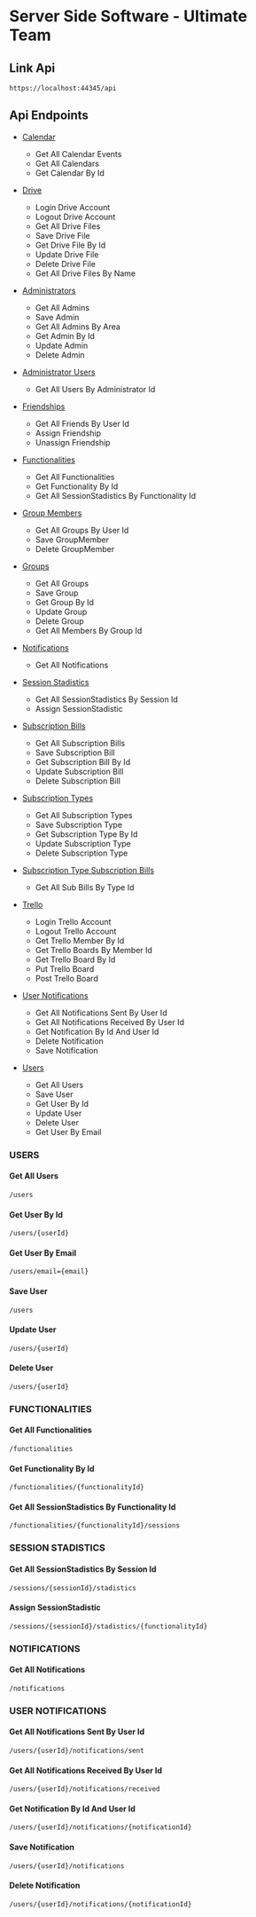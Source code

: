 # Server Side Software - Ultimate Team

## Link Api
```
https://localhost:44345/api
```

## Api Endpoints
* [Calendar](#calendar)
	* Get All Calendar Events
	* Get All Calendars
	* Get Calendar By Id

* [Drive](#drive)
	* Login Drive Account
	* Logout Drive Account
	* Get All Drive Files
	* Save Drive File
	* Get Drive File By Id
	* Update Drive File
	* Delete Drive File
	* Get All Drive Files By Name

* [Administrators](#admins)
	* Get All Admins
	* Save Admin
	* Get All Admins By Area
	* Get Admin By Id
	* Update Admin
	* Delete Admin

* [Administrator Users](#adminusers)
	* Get All Users By Administrator Id
	
* [Friendships](#friendships)
	* Get All Friends By User Id
	* Assign Friendship
	* Unassign Friendship

* [Functionalities](#functionalities)
	* Get All Functionalities
	* Get Functionality By Id
	* Get All SessionStadistics By Functionality Id

* [Group Members](#groupmembers)
	*  Get  All Groups By User Id
	* Save GroupMember
	* Delete GroupMember

* [Groups](#groups)
	* Get All Groups
	* Save Group
	* Get Group By Id
	* Update Group
	* Delete Group
	* Get All Members By Group Id

* [Notifications](#notifications)
	* Get All Notifications

* [Session Stadistics](#session-stadistics)
	* Get All SessionStadistics By Session Id
	* Assign SessionStadistic

* [Subscription Bills](#subsbills)
	* Get All Subscription Bills
	* Save Subscription Bill
	* Get Subscription Bill By Id
	* Update Subscription Bill
	* Delete Subscription Bill

* [Subscription Types](#substypes)
	* Get All Subscription Types
	* Save Subscription Type
	* Get Subscription Type By Id
	* Update Subscription Type
	* Delete Subscription Type

* [Subscription Type Subscription Bills](#substypebills)
	* Get All Sub Bills By Type Id

* [Trello](#trello)
	* Login Trello Account
	* Logout Trello Account
	* Get Trello Member By Id
	* Get Trello Boards By Member Id
	* Get Trello Board By Id
	* Put Trello Board
	* Post Trello Board

* [User Notifications](#user-notifications)
	* Get All Notifications Sent By User Id
	* Get All Notifications Received By User Id
	* Get Notification By Id And User Id
	* Delete Notification
	* Save Notification

* [Users](#users)
	* Get All Users
	* Save User
	* Get User By Id
	* Update User
	* Delete User
	* Get User By Email

### USERS<a name="get-all-users"></a>

#### Get All Users
```
/users
```

#### Get User By Id
```
/users/{userId}
```

#### Get User By Email
```
/users/email={email}
```

#### Save User
```
/users
```

#### Update User
```
/users/{userId}
```

#### Delete User
```
/users/{userId}
```


### FUNCTIONALITIES<a name="functionalities"></a>

#### Get All Functionalities
```
/functionalities
```

#### Get Functionality By Id
```
/functionalities/{functionalityId}
```

#### Get All SessionStadistics By Functionality Id
```
/functionalities/{functionalityId}/sessions
```


### SESSION STADISTICS<a name="session-stadistics"></a>

#### Get All SessionStadistics By Session Id
```
/sessions/{sessionId}/stadistics
```

#### Assign SessionStadistic
```
/sessions/{sessionId}/stadistics/{functionalityId}
```


### NOTIFICATIONS<a name="notifications"></a>

#### Get All Notifications
```
/notifications
```


### USER NOTIFICATIONS<a name="user-notifications"></a>

#### Get All Notifications Sent By User Id
```
/users/{userId}/notifications/sent
```

#### Get All Notifications Received By User Id
```
/users/{userId}/notifications/received
```

#### Get Notification By Id And User Id
```
/users/{userId}/notifications/{notificationId}
```

#### Save Notification
```
/users/{userId}/notifications
```

#### Delete Notification
```
/users/{userId}/notifications/{notificationId}
```